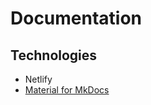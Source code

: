 # Documentation

## Technologies
- Netlify
- [Material for MkDocs](https://squidfunk.github.io/mkdocs-material/)
